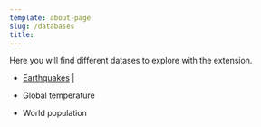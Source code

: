 ```yaml
---
template: about-page
slug: /databases
title: 
---
```


Here you will find different datases to explore with the extension. 

* [Earthquakes](https://docs.google.com/spreadsheets/d/1QlyrsNm2Zor0ZGdtAT7vsizyey_bwqwSEVfJBaIbAdc/edit#gid=0)  | 

* Global temperature


* World population



